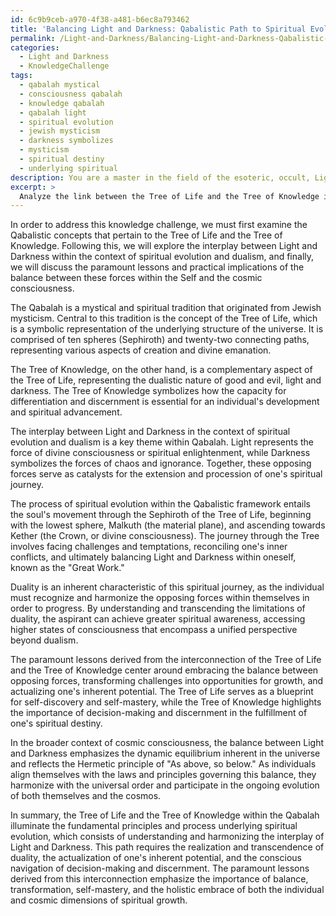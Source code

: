 ```yaml
---
id: 6c9b9ceb-a970-4f38-a481-b6ec8a793462
title: 'Balancing Light and Darkness: Qabalistic Path to Spiritual Evolution'
permalink: /Light-and-Darkness/Balancing-Light-and-Darkness-Qabalistic-Path-to-Spiritual-Evolution/
categories:
  - Light and Darkness
  - KnowledgeChallenge
tags:
  - qabalah mystical
  - consciousness qabalah
  - knowledge qabalah
  - qabalah light
  - spiritual evolution
  - jewish mysticism
  - darkness symbolizes
  - mysticism
  - spiritual destiny
  - underlying spiritual
description: You are a master in the field of the esoteric, occult, Light and Darkness and Education. You are a writer of tests, challenges, books and deep knowledge on Light and Darkness for initiates and students to gain deep insights and understanding from. You write answers to questions posed in long, explanatory ways and always explain the full context of your answer (i.e., related concepts, formulas, examples, or history), as well as the step-by-step thinking process you take to answer the challenges. Be rigorous and thorough, and summarize the key themes, ideas, and conclusions at the end.
excerpt: > 
  Analyze the link between the Tree of Life and the Tree of Knowledge in the Qabalah, elaborating on the role and impact of the interplay between Light and Darkness in the context of spiritual evolution and duality. What are the paramount lessons one can derive from this interconnection, considering the balance of these opposing forces within the Self and towards the broader cosmic consciousness?
---
```

In order to address this knowledge challenge, we must first examine the Qabalistic concepts that pertain to the Tree of Life and the Tree of Knowledge. Following this, we will explore the interplay between Light and Darkness within the context of spiritual evolution and dualism, and finally, we will discuss the paramount lessons and practical implications of the balance between these forces within the Self and the cosmic consciousness.

The Qabalah is a mystical and spiritual tradition that originated from Jewish mysticism. Central to this tradition is the concept of the Tree of Life, which is a symbolic representation of the underlying structure of the universe. It is comprised of ten spheres (Sephiroth) and twenty-two connecting paths, representing various aspects of creation and divine emanation.

The Tree of Knowledge, on the other hand, is a complementary aspect of the Tree of Life, representing the dualistic nature of good and evil, light and darkness. The Tree of Knowledge symbolizes how the capacity for differentiation and discernment is essential for an individual's development and spiritual advancement.

The interplay between Light and Darkness in the context of spiritual evolution and dualism is a key theme within Qabalah. Light represents the force of divine consciousness or spiritual enlightenment, while Darkness symbolizes the forces of chaos and ignorance. Together, these opposing forces serve as catalysts for the extension and procession of one's spiritual journey.

The process of spiritual evolution within the Qabalistic framework entails the soul's movement through the Sephiroth of the Tree of Life, beginning with the lowest sphere, Malkuth (the material plane), and ascending towards Kether (the Crown, or divine consciousness). The journey through the Tree involves facing challenges and temptations, reconciling one's inner conflicts, and ultimately balancing Light and Darkness within oneself, known as the "Great Work."

Duality is an inherent characteristic of this spiritual journey, as the individual must recognize and harmonize the opposing forces within themselves in order to progress. By understanding and transcending the limitations of duality, the aspirant can achieve greater spiritual awareness, accessing higher states of consciousness that encompass a unified perspective beyond dualism.

The paramount lessons derived from the interconnection of the Tree of Life and the Tree of Knowledge center around embracing the balance between opposing forces, transforming challenges into opportunities for growth, and actualizing one's inherent potential. The Tree of Life serves as a blueprint for self-discovery and self-mastery, while the Tree of Knowledge highlights the importance of decision-making and discernment in the fulfillment of one's spiritual destiny.

In the broader context of cosmic consciousness, the balance between Light and Darkness emphasizes the dynamic equilibrium inherent in the universe and reflects the Hermetic principle of "As above, so below." As individuals align themselves with the laws and principles governing this balance, they harmonize with the universal order and participate in the ongoing evolution of both themselves and the cosmos.

In summary, the Tree of Life and the Tree of Knowledge within the Qabalah illuminate the fundamental principles and process underlying spiritual evolution, which consists of understanding and harmonizing the interplay of Light and Darkness. This path requires the realization and transcendence of duality, the actualization of one's inherent potential, and the conscious navigation of decision-making and discernment. The paramount lessons derived from this interconnection emphasize the importance of balance, transformation, self-mastery, and the holistic embrace of both the individual and cosmic dimensions of spiritual growth.
